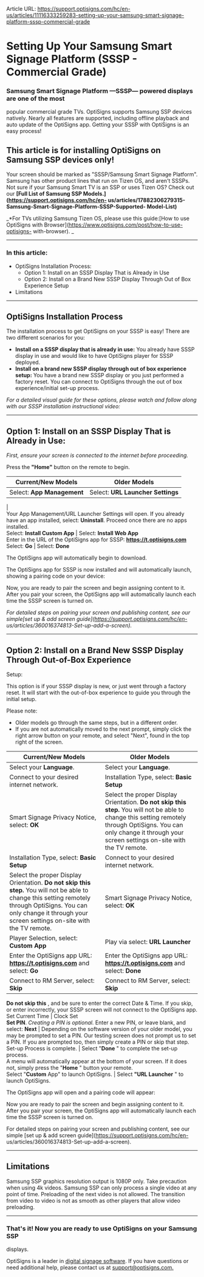 Article URL: https://support.optisigns.com/hc/en-us/articles/11116333259283-setting-up-your-samsung-smart-signage-platform-sssp-commercial-grade

# Setting Up Your Samsung Smart Signage Platform (SSSP - Commercial Grade)

### Samsung Smart Signage Platform —SSSP— powered displays are one of the most
popular commercial grade TVs. OptiSigns supports Samsung SSP devices natively.
Nearly all features are supported, including offline playback and auto update
of the OptiSigns app. Getting your SSSP with OptiSigns is an easy process!

**This article is for installing OptiSigns on Samsung SSP devices only!**  
---  
Your screen should be marked as "SSSP/Samsung Smart Signage Platform". Samsung
has other product lines that run on Tizen OS, and aren't SSSPs. Not sure if
your Samsung Smart TV is an SSP or uses Tizen OS? Check out our **[Full List
of Samsung SSP Models.](https://support.optisigns.com/hc/en-
us/articles/17882306279315-Samsung-Smart-Signage-Platform-SSSP-Supported-
Model-List)**  
  
_*For TVs utilizing Samsung Tizen OS, please use this guide:[How to use
OptiSigns with Browser](https://www.optisigns.com/post/how-to-use-optisigns-
with-browser). _

* * *

### In this article:

  * OptiSigns Installation Process:
    * Option 1: Install on an SSSP Display That is Already in Use
    * Option 2: Install on a Brand New SSSP Display Through Out of Box Experience Setup
  * Limitations

* * *

## OptiSigns Installation Process

The installation process to get OptiSigns on your SSSP is easy! There are two
different scenarios for you:

  * **Install on a SSSP display that is already in use:** You already have SSSP display in use and would like to have OptiSigns player for SSSP deployed.
  * **Install on a brand new SSSP display through out of box experience setup:** You have a brand new SSSP display or you just performed a factory reset. You can connect to OptiSigns through the out of box experience/initial set-up process.

_For a detailed visual guide for these options, please watch and follow along
with our SSSP installation instructional video:_

* * *

## Option 1: Install on an SSSP Display That is Already in Use:

_First, ensure your screen is connected to the internet before proceeding._

Press the **"Home"** button on the remote to begin.

**Current/New Models** | **Older Models**  
---|---  
Select: **App Management** | Select: **URL Launcher Settings**  
|  
Your App Management/URL Launcher Settings will open. If you already have an
app installed, select: **Uninstall**. Proceed once there are no apps
installed.  
Select: **Install Custom App** |  Select: **Install Web App**  
Enter in the URL of the OptiSigns app for SSSP: **https://t.optisigns.com**  
Select: **Go** |  Select: **Done**  
  
The OptiSigns app will automatically begin to download.

The OptiSigns app for SSSP is now installed and will automatically launch,
showing a pairing code on your device:

Now, you are ready to pair the screen and begin assigning content to it. After
you pair your screen, the OptiSigns app will automatically launch each time
the SSSP screen is turned on.

_For detailed steps on pairing your screen and publishing content, see our
simple[set up & add screen guide](https://support.optisigns.com/hc/en-
us/articles/360016374813-Set-up-add-a-screen)._

* * *

## Option 2: Install on a Brand New SSSP Display Through Out-of-Box Experience
Setup:

This option is if your SSSP display is new, or just went through a factory
reset. It will start with the out-of-box experience to guide you through the
initial setup.

Please note:

  * Older models go through the same steps, but in a different order.
  * If you are not automatically moved to the next prompt, simply click the right arrow button on your remote, and select "Next", found in the top right of the screen.

**Current/New Models** | **Older Models**  
---|---  
Select your **Language**. |  Select your **Language**.  
Connect to your desired internet network. |  Installation Type, select: **Basic Setup**  
Smart Signage Privacy Notice, select: **OK** |  Select the proper Display Orientation. **Do not skip this step.** You will not be able to change this setting remotely through OptiSigns. You can only change it through your screen settings on-site with the TV remote.  
Installation Type, select: **Basic Setup** |  Connect to your desired internet network.  
Select the proper Display Orientation. **Do not skip this step.** You will not be able to change this setting remotely through OptiSigns. You can only change it through your screen settings on-site with the TV remote. |  Smart Signage Privacy Notice, select: **OK**  
Player Selection, select: **Custom App** |  Play via select: **URL Launcher**  
Enter the OptiSigns app URL: **https://t.optisigns.com** and select: **Go** |  Enter the OptiSigns app URL: **https://t.optisigns.com** and select: **Done**  
Connect to RM Server, select: **Skip** |  Connect to RM Server, select: **Skip**  
**Do not skip this** , and be sure to enter the correct Date & Time. If you
skip, or enter incorrectly, your SSSP screen will not connect to the OptiSigns
app.  
Set Current Time |  Clock Set  
**Set PIN**. _Creating a PIN is optional._ Enter a new PIN, or leave blank, and select: **Next** |  Depending on the software version of your older model, you may be prompted to set a PIN. Our testing screen does not prompt us to set a PIN. If you are prompted too, then simply create a PIN or skip that step.  
Set-up Process is complete. |  Select "**Done** " to complete the set-up process.  
A menu will automatically appear at the bottom of your screen. If it does not,
simply press the "**Home** " button your remote.  
Select "**Custom** App" to launch OptiSigns. |  Select **"URL Launcher** " to launch OptiSigns.  
  
The OptiSigns app will open and a pairing code will appear:

Now you are ready to pair the screen and begin assigning content to it. After
you pair your screen, the OptiSigns app will automatically launch each time
the SSSP screen is turned on.

For detailed steps on pairing your screen and publishing content, see our
simple [set up & add screen guide](https://support.optisigns.com/hc/en-
us/articles/360016374813-Set-up-add-a-screen).

* * *

## Limitations

Samsung SSP graphics resolution output is 1080P only. Take precaution when
using 4k videos. Samsung SSP can only process a single video at any point of
time. Preloading of the next video is not allowed. The transition from video
to video is not as smooth as other players that allow video preloading.

* * *

### That's it! Now you are ready to use OptiSigns on your Samsung SSP
displays.

OptiSigns is a leader in [digital signage
software](https://www.optisigns.com/). If you have questions or need
additional help, please contact us at
[support@optisigns.com.](mailto:support@optisigns.com)

